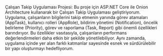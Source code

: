
Çalışan Takip Uygulaması Projesi: Bu proje için ASP.NET Core ile Onion Architecture kullanarak bir Çalışan Takip Uygulaması geliştiriyorum. Uygulama, çalışanların bilgilerini takip etmenin yanında görev atamaları (AppTask), kullanıcı rolleri (AppRole), bildirim yönetimi (Notification), öncelik belirleme (Priority), görev ve raporlama (Task, Report) gibi önemli özellikleri barındırıyor. Bu özellikler vasıtasıyla, çalışanların performans değerlendirmeleri daha etkin bir şekilde yönetilebiliyor. Aynı zamanda, uygulama içinde yer alan farklı katmanlar sayesinde esnek ve sürdürülebilir bir yapı oluşturmayı hedefliyorum.
